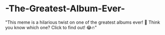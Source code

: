 # -The-Greatest-Album-Ever-
"This meme is a hilarious twist on one of the greatest albums ever! 🎵 Think you know which one? Click to find out! 😂🔥"
